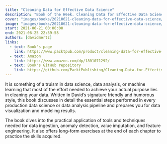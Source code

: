 ```yaml
---
title: "Cleaning Data for Effective Data Science"
description: "Book of the Week. Cleaning Data for Effective Data Science by David Mertz"
cover: "images/books/20210621-cleaning-data-for-effective-data-science/cover.jpg"
image: "images/books/20210621-cleaning-data-for-effective-data-science/preview.jpg"
start: 2021-06-21 00:00:00
end: 2021-06-25 22:59:58
authors: [davidmertz]
links: 
  - text: Book's page
    link: https://www.packtpub.com/product/cleaning-data-for-effective-data-science/9781801071291
  - text: Amazon
    link: https://www.amazon.com/dp/1801071292/
  - text: Book's GitHub repository
    link: https://github.com/PacktPublishing/Cleaning-Data-for-Effective-Data-Science
---
```


It is something of a truism in data science, data analysis, or machine learning that most of
the effort needed to achieve your actual purpose lies in cleaning your data. Written in David’s
signature friendly and humorous style, this book discusses in detail the essential steps performed
in every production data science or data analysis pipeline and prepares you for data visualization
and modeling results.


The book dives into the practical application of tools and techniques needed for data ingestion,
anomaly detection, value imputation, and feature engineering. It also offers long-form
exercises at the end of each chapter to practice the skills acquired.

